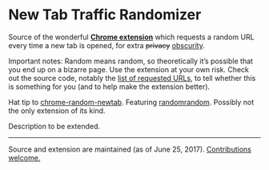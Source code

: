 # New Tab Traffic Randomizer

Source of the wonderful [**Chrome extension**][1] which requests a random URL every time a new tab is opened, for extra <del>privacy</del> <ins>obscurity</ins>.

Important notes: Random means random, so theoretically it’s possible that you end up on a bizarre page. Use the extension at your own risk. Check out the source code, notably the [list of requested URLs][2], to tell whether this is something for you (and to help make the extension better).

Hat tip to [chrome-random-newtab][3]. Featuring [randomrandom][4]. Possibly not the only extension of its kind.

Description to be extended.

----

Source and extension are maintained (as of June 25, 2017). [Contributions welcome.][5]

[1]: https://chrome.google.com/webstore/detail/new-tab-traffic-randomize/onjkjeianfmpinhbdaibbbhejnffcika
[2]: https://github.com/j9t/new-tab-traffic-randomizer/blob/master/nttr.js#L14
[3]: https://github.com/jimschubert/chrome-random-newtab
[4]: https://github.com/yozlet/randomrandom
[5]: https://github.com/j9t/new-tab-traffic-randomizer/issues/new